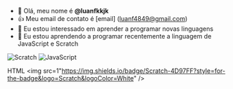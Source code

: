 - 👋 Olá, meu nome é **@luanfkkjk**
- 👍 Meu email de contato é [email] (luanf4849@gmail.com)
- 👀 Eu estou interessado em aprender a programar novas linguagens
- 🌱 Eu estou aprendendo a programar recentemente a linguagem de JavaScript e Scratch

![Scratch](https://img.shields.io//badge/Scratch-4D97FF?style=for-the-badge&logo=Scratch&logoColor=white)
![JavaScript](https://img.shields.io/badge/JavaScript-323330?style=for-the-badge&logo=javascript&logoColor=F7DF1E)


HTML <img src=1"https://img.shields.io/badge/Scratch-4D97FF?style=for-the-badge&logo=Scratch&logoColor=White" />
